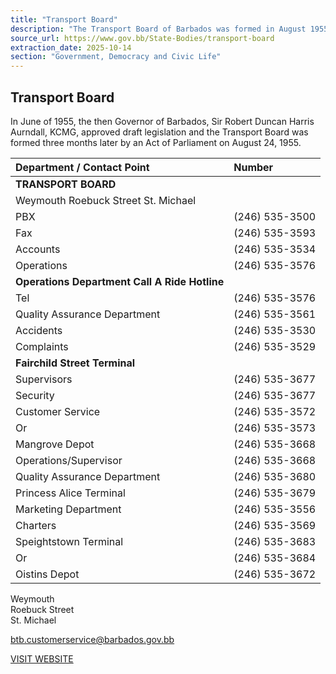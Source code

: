 ```yaml
---
title: "Transport Board"
description: "The Transport Board of Barbados was formed in August 1955 by an Act of Parliament, following draft legislation approved in June 1955, and provides public transport services."
source_url: https://www.gov.bb/State-Bodies/transport-board
extraction_date: 2025-10-14
section: "Government, Democracy and Civic Life"
---
```


## Transport Board

In June of 1955, the then Governor of Barbados, Sir Robert Duncan Harris Aurndall, KCMG, approved draft legislation and the Transport Board was formed three months later by an Act of Parliament on August 24, 1955.

| Department / Contact Point                | Number           |
| :---------------------------------------- | :--------------- |
| **TRANSPORT BOARD**                       |                  |
| Weymouth Roebuck Street St. Michael       |                  |
| PBX                                       | (246) 535-3500   |
| Fax                                       | (246) 535-3593   |
| Accounts                                  | (246) 535-3534   |
| Operations                                | (246) 535-3576   |
| **Operations Department Call A Ride Hotline** |                  |
| Tel                                       | (246) 535-3576   |
| Quality Assurance Department              | (246) 535-3561   |
| Accidents                                 | (246) 535-3530   |
| Complaints                                | (246) 535-3529   |
| **Fairchild Street Terminal**             |                  |
| Supervisors                               | (246) 535-3677   |
| Security                                  | (246) 535-3677   |
| Customer Service                          | (246) 535-3572   |
| Or                                        | (246) 535-3573   |
| Mangrove Depot                            | (246) 535-3668   |
| Operations/Supervisor                     | (246) 535-3668   |
| Quality Assurance Department              | (246) 535-3680   |
| Princess Alice Terminal                   | (246) 535-3679   |
| Marketing Department                      | (246) 535-3556   |
| Charters                                  | (246) 535-3569   |
| Speightstown Terminal                     | (246) 535-3683   |
| Or                                        | (246) 535-3684   |
| Oistins Depot                             | (246) 535-3672   |

Weymouth  
Roebuck Street  
St. Michael

btb.customerservice@barbados.gov.bb

[VISIT WEBSITE](http://www.transportboard.com/)
```